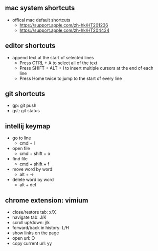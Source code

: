 

## mac system shortcuts
- offical mac default shortcuts
	- https://support.apple.com/zh-hk/HT201236
  - https://support.apple.com/zh-hk/HT204434


## editor shortcuts
- append text at the start of selected lines
  - Press CTRL + A to select all of the text
  - Press SHIFT + ALT + I to insert multiple cursors at the end of each line
  - Press Home twice to jump to the start of every line

## git shortcuts
- gp: git push
- gst: git status

## intellij keymap
- go to line
  - cmd + l
- open file
  - cmd + shift + o
- find file
  - cmd + shift + f
- move word by word
  - alt + ->
- delete word by word
  - alt + del

## chrome extension: vimium
- close/restore tab: x/X
- navigate tab: J/K
- scroll up/down: j/k
- forward/back in history: L/H
- show links on the page
- open url: O
- copy current url: yy